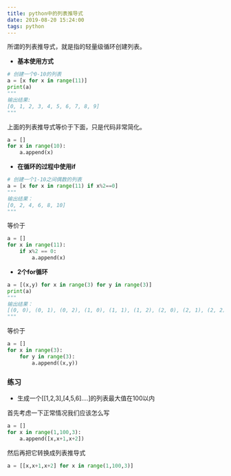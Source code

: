 ```yaml
---
title: python中的列表推导式
date: 2019-08-20 15:24:00
tags: python
---
```




所谓的列表推导式，就是指的轻量级循环创建列表。

- **基本使用方式**
```python
# 创建一个0-10的列表
a = [x for x in range(11)]
print(a)
"""
输出结果:
[0, 1, 2, 3, 4, 5, 6, 7, 8, 9]
"""
```
上面的列表推导式等价于下面，只是代码非常简化。
```python
a = []
for x in range(10):
	a.append(x)
```
- **在循环的过程中使用if**
```python
# 创建一个1-10之间偶数的列表
a = [x for x in range(11) if x%2==0]
"""
输出结果：
[0, 2, 4, 6, 8, 10]
"""
```
等价于
```python
a = []
for x in range(11):
	if x%2 == 0:
		a.append(x)
```
- **2个for循环**
```python
a = [(x,y) for x in range(3) for y in range(3)]
print(a)
"""
输出结果：
[(0, 0), (0, 1), (0, 2), (1, 0), (1, 1), (1, 2), (2, 0), (2, 1), (2, 2)]
"""
```
等价于
```python
a = []
for x in range(3):
	for y in range(3):
		a.append((x,y))
```
### 练习
- 生成一个[[1,2,3],[4,5,6]....]的列表最大值在100以内

首先考虑一下正常情况我们应该怎么写
```python
a = []
for x in range(1,100,3):
	a.append([x,x+1,x+2])
```
然后再把它转换成列表推导式
```python
a = [[x,x+1,x+2] for x in range(1,100,3)]
```
